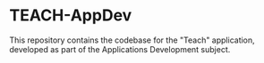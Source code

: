 # TEACH-AppDev
This repository contains the codebase for the "Teach" application, developed as part of the Applications Development subject. 
